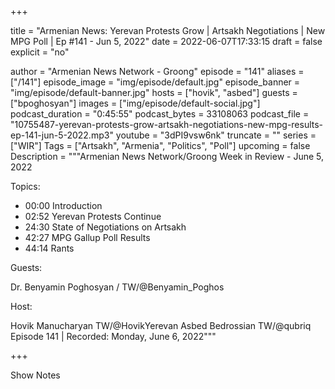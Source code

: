 +++

title = "Armenian News: Yerevan Protests Grow | Artsakh Negotiations | New MPG Poll | Ep #141 - Jun 5, 2022"
date = 2022-06-07T17:33:15
draft = false
explicit = "no"

author = "Armenian News Network - Groong"
episode = "141"
aliases = ["/141"]
episode_image = "img/episode/default.jpg"
episode_banner = "img/episode/default-banner.jpg"
hosts = ["hovik", "asbed"]
guests = ["bpoghosyan"]
images = ["img/episode/default-social.jpg"]
podcast_duration = "0:45:55"
podcast_bytes = 33108063
podcast_file = "10755487-yerevan-protests-grow-artsakh-negotiations-new-mpg-results-ep-141-jun-5-2022.mp3"
youtube = "3dPI9vsw6nk"
truncate = ""
series = ["WIR"]
Tags = ["Artsakh", "Armenia", "Politics", "Poll"]
upcoming = false
Description = """Armenian News Network/Groong Week in Review - June 5, 2022

Topics:

- 00:00 Introduction
- 02:52 Yerevan Protests Continue
- 24:30 State of Negotiations on Artsakh
- 42:27 MPG Gallup Poll Results
- 44:14 Rants

Guests:

Dr. Benyamin Poghosyan / TW/@Benyamin_Poghos

Host:

Hovik Manucharyan TW/@HovikYerevan
Asbed Bedrossian TW/@qubriq
Episode 141 | Recorded: Monday, June 6, 2022"""

+++

Show Notes

